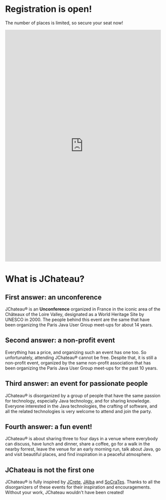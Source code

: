 

<!-- MACRO{snippet|debug=false|ignoreDownloadError=false|verbatim=false|file=src/site/resources/fragments/breadcrum.snippet.html} -->

# Registration is open!

The number of places is limited, so secure your seat now!

<iframe id="haWidget" allowtransparency="true" scrolling="auto" src="https://www.helloasso.com/associations/bjpc/evenements/jchateau-2025/widget" style="width: 100%; height: 750px; border: none;"></iframe>

# What is JChateau?

## First answer: an unconference

JChateau® is an **Unconference** organized in France in the iconic area of the Châteaux of the Loire Valley, designated as a World Heritage Site by UNESCO in 2000. The people behind this event are the same that have been organizing the Paris Java User Group meet-ups for about 14 years.

## Second answer: a non-profit event

Everything has a price, and organizing such an event has one too. So unfortunately, attending JChateau® cannot be free. Despite that, it is still a non-profit event, organized by the same non-profit association that has been organizing the Paris Java User Group meet-ups for the past 10 years.

## Third answer: an event for passionate people

JChateau® is disorganized by a group of people that have the same passion for technology, especially Java technology, and for sharing knowledge. Everyone interested in the Java technologies, the crafting of software, and all the related technologies is very welcome to attend and join the party.

## Fourth answer: a fun event!

JChateau® is about sharing three to four days in a venue where everybody can discuss, have lunch and dinner, share a coffee, go for a walk in the nearby forrest, leave the venue for an early morning run, talk about Java, go and visit beautiful places, and find inspiration in a peaceful atmosphere.

## JChateau is not the first one

JChateau® is fully inspired by [JCrete](http://www.jcrete.org/), [JAlba](https://jalba.scot/) and [SoCraTes](https://socrates-fr.github.io/). Thanks to all the disorganizers of these events for their inspiration and encouragements. Without your work, JChateau wouldn't have been created!
